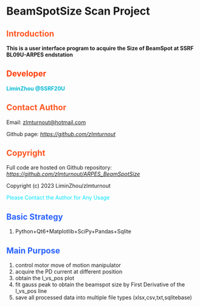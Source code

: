 # BeamSpotSize Scan Project

## <font color=#ff5722>Introduction</font>

**This is a user interface program to acquire the  Size of BeamSpot at SSRF BL09U-ARPES endstation**

## <font color=#ff3d00>Developer</font>

<font color=#00b8d4>**LiminZhou @SSRF20U**</font>

## <font color=#ff5722>Contact Author</font>

Email: zlmturnout@hotmail.com

Github page: *https://github.com/zlmturnout*

## <font color=#ff5722>Copyright</font>

Full code are hosted on Github repository: *https://github.com/zlmturnout/ARPES_BeamSpotSize*

Copyright (c) 2023 LiminZhou/zlmturnout

<font color=#00e5ff> Please Contact the Author for Any Usage</font>

## <font color=#2962ff>Basic Strategy</font>

1. Python+Qt6+Matplotlib+SciPy+Pandas+Sqlite

## <font color=#2962ff>Main Purpose</font>

1. control motor move of motion manipulator
2. acquire the PD current at different position
3. obtain the I_vs_pos plot
4. fit gauss peak to obtain the beamspot size by First Derivative of the I_vs_pos line 
5. save all processed data into multiple file types (xlsx,csv,txt,sqlitebase)